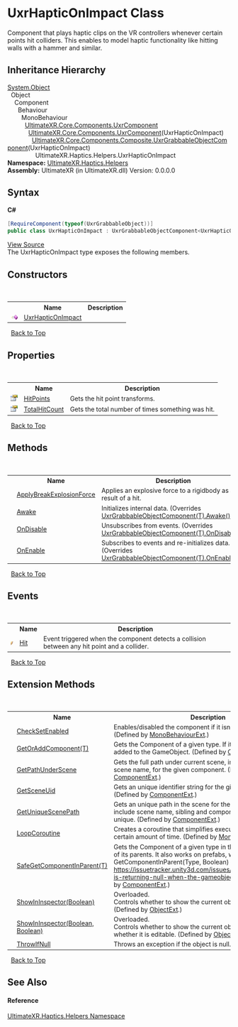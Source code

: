 # UxrHapticOnImpact Class
 

Component that plays haptic clips on the VR controllers whenever certain points hit colliders. This enables to model haptic functionality like hitting walls with a hammer and similar.


## Inheritance Hierarchy
<a href="https://docs.microsoft.com/dotnet/api/system.object" target="_blank" rel="noopener noreferrer">System.Object</a><br />&nbsp;&nbsp;Object<br />&nbsp;&nbsp;&nbsp;&nbsp;Component<br />&nbsp;&nbsp;&nbsp;&nbsp;&nbsp;&nbsp;Behaviour<br />&nbsp;&nbsp;&nbsp;&nbsp;&nbsp;&nbsp;&nbsp;&nbsp;MonoBehaviour<br />&nbsp;&nbsp;&nbsp;&nbsp;&nbsp;&nbsp;&nbsp;&nbsp;&nbsp;&nbsp;<a href="T_UltimateXR_Core_Components_UxrComponent">UltimateXR.Core.Components.UxrComponent</a><br />&nbsp;&nbsp;&nbsp;&nbsp;&nbsp;&nbsp;&nbsp;&nbsp;&nbsp;&nbsp;&nbsp;&nbsp;<a href="T_UltimateXR_Core_Components_UxrComponent_1">UltimateXR.Core.Components.UxrComponent</a>(UxrHapticOnImpact)<br />&nbsp;&nbsp;&nbsp;&nbsp;&nbsp;&nbsp;&nbsp;&nbsp;&nbsp;&nbsp;&nbsp;&nbsp;&nbsp;&nbsp;<a href="T_UltimateXR_Core_Components_Composite_UxrGrabbableObjectComponent_1">UltimateXR.Core.Components.Composite.UxrGrabbableObjectComponent</a>(UxrHapticOnImpact)<br />&nbsp;&nbsp;&nbsp;&nbsp;&nbsp;&nbsp;&nbsp;&nbsp;&nbsp;&nbsp;&nbsp;&nbsp;&nbsp;&nbsp;&nbsp;&nbsp;UltimateXR.Haptics.Helpers.UxrHapticOnImpact<br />
**Namespace:**&nbsp;<a href="N_UltimateXR_Haptics_Helpers">UltimateXR.Haptics.Helpers</a><br />**Assembly:**&nbsp;UltimateXR (in UltimateXR.dll) Version: 0.0.0.0

## Syntax

**C#**<br />
``` C#
[RequireComponent(typeof(UxrGrabbableObject))]
public class UxrHapticOnImpact : UxrGrabbableObjectComponent<UxrHapticOnImpact>
```

<a href="UltimateXR/Scripts/Haptics/Helpers/UxrHapticOnImpact.cs" rel="noopener noreferrer" title="View the source code">View Source</a><br />
The UxrHapticOnImpact type exposes the following members.


## Constructors
&nbsp;<table><tr><th></th><th>Name</th><th>Description</th></tr><tr><td>![Public method](media/pubmethod.gif "Public method")</td><td><a href="M_UltimateXR_Haptics_Helpers_UxrHapticOnImpact__ctor">UxrHapticOnImpact</a></td><td /></tr></table>&nbsp;
<a href="#uxrhapticonimpact-class">Back to Top</a>

## Properties
&nbsp;<table><tr><th></th><th>Name</th><th>Description</th></tr><tr><td>![Public property](media/pubproperty.gif "Public property")</td><td><a href="P_UltimateXR_Haptics_Helpers_UxrHapticOnImpact_HitPoints">HitPoints</a></td><td>
Gets the hit point transforms.</td></tr><tr><td>![Public property](media/pubproperty.gif "Public property")</td><td><a href="P_UltimateXR_Haptics_Helpers_UxrHapticOnImpact_TotalHitCount">TotalHitCount</a></td><td>
Gets the total number of times something was hit.</td></tr></table>&nbsp;
<a href="#uxrhapticonimpact-class">Back to Top</a>

## Methods
&nbsp;<table><tr><th></th><th>Name</th><th>Description</th></tr><tr><td>![Public method](media/pubmethod.gif "Public method")![Static member](media/static.gif "Static member")</td><td><a href="M_UltimateXR_Haptics_Helpers_UxrHapticOnImpact_ApplyBreakExplosionForce">ApplyBreakExplosionForce</a></td><td>
Applies an explosive force to a rigidbody as a result of a hit.</td></tr><tr><td>![Protected method](media/protmethod.gif "Protected method")</td><td><a href="M_UltimateXR_Haptics_Helpers_UxrHapticOnImpact_Awake">Awake</a></td><td>
Initializes internal data.
 (Overrides <a href="M_UltimateXR_Core_Components_Composite_UxrGrabbableObjectComponent_1_Awake">UxrGrabbableObjectComponent(T).Awake()</a>.)</td></tr><tr><td>![Protected method](media/protmethod.gif "Protected method")</td><td><a href="M_UltimateXR_Haptics_Helpers_UxrHapticOnImpact_OnDisable">OnDisable</a></td><td>
Unsubscribes from events.
 (Overrides <a href="M_UltimateXR_Core_Components_Composite_UxrGrabbableObjectComponent_1_OnDisable">UxrGrabbableObjectComponent(T).OnDisable()</a>.)</td></tr><tr><td>![Protected method](media/protmethod.gif "Protected method")</td><td><a href="M_UltimateXR_Haptics_Helpers_UxrHapticOnImpact_OnEnable">OnEnable</a></td><td>
Subscribes to events and re-initializes data.
 (Overrides <a href="M_UltimateXR_Core_Components_Composite_UxrGrabbableObjectComponent_1_OnEnable">UxrGrabbableObjectComponent(T).OnEnable()</a>.)</td></tr></table>&nbsp;
<a href="#uxrhapticonimpact-class">Back to Top</a>

## Events
&nbsp;<table><tr><th></th><th>Name</th><th>Description</th></tr><tr><td>![Public event](media/pubevent.gif "Public event")</td><td><a href="E_UltimateXR_Haptics_Helpers_UxrHapticOnImpact_Hit">Hit</a></td><td>
Event triggered when the component detects a collision between any hit point and a collider.</td></tr></table>&nbsp;
<a href="#uxrhapticonimpact-class">Back to Top</a>

## Extension Methods
&nbsp;<table><tr><th></th><th>Name</th><th>Description</th></tr><tr><td>![Public Extension Method](media/pubextension.gif "Public Extension Method")</td><td><a href="M_UltimateXR_Extensions_Unity_MonoBehaviourExt_CheckSetEnabled">CheckSetEnabled</a></td><td>
Enables/disabled the component if it isn't enabled already.
 (Defined by <a href="T_UltimateXR_Extensions_Unity_MonoBehaviourExt">MonoBehaviourExt</a>.)</td></tr><tr><td>![Public Extension Method](media/pubextension.gif "Public Extension Method")</td><td><a href="M_UltimateXR_Extensions_Unity_ComponentExt_GetOrAddComponent__1">GetOrAddComponent(T)</a></td><td>
Gets the Component of a given type. If it doesn't exist, it is added to the GameObject.
 (Defined by <a href="T_UltimateXR_Extensions_Unity_ComponentExt">ComponentExt</a>.)</td></tr><tr><td>![Public Extension Method](media/pubextension.gif "Public Extension Method")</td><td><a href="M_UltimateXR_Extensions_Unity_ComponentExt_GetPathUnderScene">GetPathUnderScene</a></td><td>
Gets the full path under current scene, including all parents, but scene name, for the given component.
 (Defined by <a href="T_UltimateXR_Extensions_Unity_ComponentExt">ComponentExt</a>.)</td></tr><tr><td>![Public Extension Method](media/pubextension.gif "Public Extension Method")</td><td><a href="M_UltimateXR_Extensions_Unity_ComponentExt_GetSceneUid">GetSceneUid</a></td><td>
Gets an unique identifier string for the given component.
 (Defined by <a href="T_UltimateXR_Extensions_Unity_ComponentExt">ComponentExt</a>.)</td></tr><tr><td>![Public Extension Method](media/pubextension.gif "Public Extension Method")</td><td><a href="M_UltimateXR_Extensions_Unity_ComponentExt_GetUniqueScenePath">GetUniqueScenePath</a></td><td>
Gets an unique path in the scene for the given component. It will include scene name, sibling and component indices to make it unique.
 (Defined by <a href="T_UltimateXR_Extensions_Unity_ComponentExt">ComponentExt</a>.)</td></tr><tr><td>![Public Extension Method](media/pubextension.gif "Public Extension Method")</td><td><a href="M_UltimateXR_Extensions_Unity_MonoBehaviourExt_LoopCoroutine">LoopCoroutine</a></td><td>
Creates a coroutine that simplifies executing a loop during a certain amount of time.
 (Defined by <a href="T_UltimateXR_Extensions_Unity_MonoBehaviourExt">MonoBehaviourExt</a>.)</td></tr><tr><td>![Public Extension Method](media/pubextension.gif "Public Extension Method")</td><td><a href="M_UltimateXR_Extensions_Unity_ComponentExt_SafeGetComponentInParent__1">SafeGetComponentInParent(T)</a></td><td>
Gets the Component of a given type in the GameObject or any of its parents. It also works on prefabs, where regular GetComponentInParent(Type, Boolean) will not work: https://issuetracker.unity3d.com/issues/getcomponentinparent-is-returning-null-when-the-gameobject-is-a-prefab
 (Defined by <a href="T_UltimateXR_Extensions_Unity_ComponentExt">ComponentExt</a>.)</td></tr><tr><td>![Public Extension Method](media/pubextension.gif "Public Extension Method")</td><td><a href="M_UltimateXR_Extensions_Unity_ObjectExt_ShowInInspector">ShowInInspector(Boolean)</a></td><td>Overloaded.  
Controls whether to show the current object in the inspector.
 (Defined by <a href="T_UltimateXR_Extensions_Unity_ObjectExt">ObjectExt</a>.)</td></tr><tr><td>![Public Extension Method](media/pubextension.gif "Public Extension Method")</td><td><a href="M_UltimateXR_Extensions_Unity_ObjectExt_ShowInInspector_1">ShowInInspector(Boolean, Boolean)</a></td><td>Overloaded.  
Controls whether to show the current object in the inspector and whether it is editable.
 (Defined by <a href="T_UltimateXR_Extensions_Unity_ObjectExt">ObjectExt</a>.)</td></tr><tr><td>![Public Extension Method](media/pubextension.gif "Public Extension Method")</td><td><a href="M_UltimateXR_Extensions_System_ObjectExt_ThrowIfNull">ThrowIfNull</a></td><td>
Throws an exception if the object is null.
 (Defined by <a href="T_UltimateXR_Extensions_System_ObjectExt">ObjectExt</a>.)</td></tr></table>&nbsp;
<a href="#uxrhapticonimpact-class">Back to Top</a>

## See Also


#### Reference
<a href="N_UltimateXR_Haptics_Helpers">UltimateXR.Haptics.Helpers Namespace</a><br />